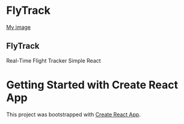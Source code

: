 # FlyTrack

[My image](https://github.com/lotusbleudesign/flytrack/imgages/airplane.svg)

## FlyTrack

Real-Time Flight Tracker Simple React

# Getting Started with Create React App

This project was bootstrapped with [Create React App](https://github.com/facebook/create-react-app).
